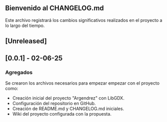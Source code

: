 ## Bienvenido al CHANGELOG.md

Este archivo registrará los cambios significativos realizados en el proyecto a lo largo del tiempo.

## [Unreleased]

## [0.0.1] - 02-06-25

### Agregados
Se crearon los archivos necesarios para empezar empezar con el proyecto como:
- Creación inicial del proyecto "Argendrez" con LibGDX.
- Configuración del repositorio en GitHub.
- Creación de README.md y CHANGELOG.md iniciales.
- Wiki del proyecto configurada con la propuesta.

